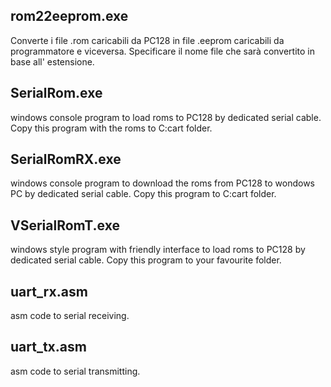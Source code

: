 ## rom22eeprom.exe 
Converte i file .rom caricabili da PC128 in file .eeprom caricabili da programmatore e viceversa.
Specificare il nome file che sarà convertito in base all' estensione.

## SerialRom.exe 
windows console program to load roms to PC128 by dedicated serial cable. Copy this program with the roms to C:cart folder.

## SerialRomRX.exe
windows console program to download the roms from PC128 to wondows PC by dedicated serial cable. Copy this program to C:cart folder.

## VSerialRomT.exe
windows style program with friendly interface to load roms to PC128 by dedicated serial cable. Copy this program to your favourite folder.

## uart_rx.asm
asm code to serial receiving.

## uart_tx.asm
asm code to serial transmitting.
